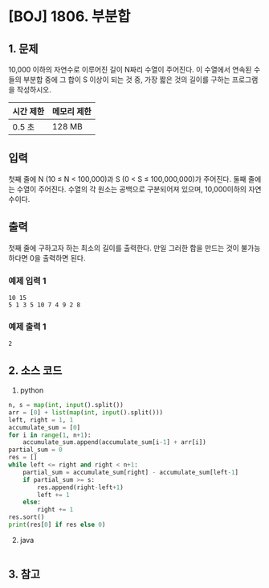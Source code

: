 # [BOJ] 1806. 부분합

## 1. 문제

10,000 이하의 자연수로 이루어진 길이 N짜리 수열이 주어진다. 이 수열에서 연속된 수들의 부분합 중에 그 합이 S 이상이 되는 것 중, 가장 짧은 것의 길이를 구하는 프로그램을 작성하시오.


| 시간 제한 | 메모리 제한 |
|:------|:-------| 
| 0.5 초 | 128 MB |


## 입력

첫째 줄에 N (10 ≤ N < 100,000)과 S (0 < S ≤ 100,000,000)가 주어진다. 둘째 줄에는 수열이 주어진다. 수열의 각 원소는 공백으로 구분되어져 있으며, 10,000이하의 자연수이다.


## 출력

첫째 줄에 구하고자 하는 최소의 길이를 출력한다. 만일 그러한 합을 만드는 것이 불가능하다면 0을 출력하면 된다.


### 예제 입력 1

```
10 15
5 1 3 5 10 7 4 9 2 8
```

### 예제 출력 1

```
2
```




## 2. 소스 코드

1. python

```python
n, s = map(int, input().split())
arr = [0] + list(map(int, input().split()))
left, right = 1, 1
accumulate_sum = [0]
for i in range(1, n+1):
    accumulate_sum.append(accumulate_sum[i-1] + arr[i])
partial_sum = 0
res = []
while left <= right and right < n+1:
    partial_sum = accumulate_sum[right] - accumulate_sum[left-1]
    if partial_sum >= s:
        res.append(right-left+1)
        left += 1
    else:
        right += 1
res.sort()
print(res[0] if res else 0)


```

2. java

```java

```


## 3. 참고

```

```



